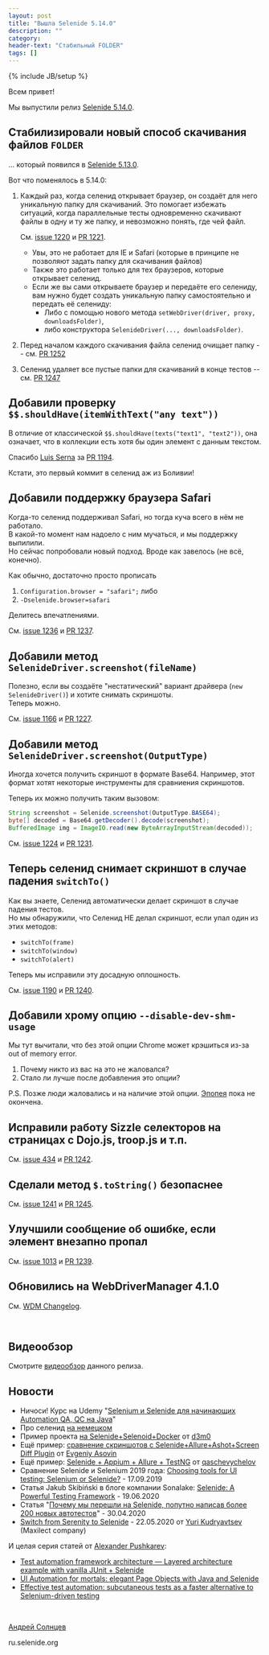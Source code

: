 ```yaml
---
layout: post
title: "Вышла Selenide 5.14.0"
description: ""
category:
header-text: "Стабильный FOLDER"
tags: []
---
```

{% include JB/setup %}

Всем привет!

Мы выпустили релиз [Selenide 5.14.0](https://github.com/selenide/selenide/milestone/101?closed=1).  
  

## Стабилизировали новый способ скачивания файлов `FOLDER`

... который появился в [Selenide 5.13.0](/2020/07/08/selenide-5.13.0/). 

Вот что поменялось в 5.14.0:
1. Каждый раз, когда селенид открывает браузер, он создаёт для него уникальную папку для скачиваний. 
   Это помогает избежать ситуаций, когда параллельные тесты одновременно скачивают файлы в одну и ту же папку, и невозможно понять, где чей файл.  

   См. [issue 1220](https://github.com/selenide/selenide/issues/1220) и [PR 1221](https://github.com/selenide/selenide/pull/1221).  

      * Увы, это не работает для IE и Safari (которые в принципе не позволяют задать папку для скачивания файлов)  
      * Также это работает только для тех браузеров, которые открывает селенид. 
      * Если же вы сами открываете браузер и передаёте его селениду, вам нужно будет создать уникальную папку самостоятельно и передать её селениду:  
        * Либо с помощью нового метода `setWebDriver(driver, proxy, downloadsFolder)`,  
        * либо конструктора `SelenideDriver(..., downloadsFolder)`.    

2. Перед началом каждого скачивания файла селенид очищает папку  --  см. [PR 1252](https://github.com/selenide/selenide/pull/1252)
3. Селенид удаляет все пустые папки для скачиваний в конце тестов  --  см. [PR 1247](https://github.com/selenide/selenide/pull/1247)


## Добавили проверку `$$.shouldHave(itemWithText("any text"))`

В отличие от классической `$$.shouldHave(texts("text1", "text2"))`, она означает, что в коллекции есть хотя бы один элемент с данным текстом.   

Спасибо [Luis Serna](https://github.com/LuisOsv) за [PR 1194](https://github.com/selenide/selenide/pull/1194).  

Кстати, это первый коммит в селенид аж из Боливии!


## Добавили поддержку браузера Safari

Когда-то селенид поддерживал Safari, но тогда куча всего в нём не работало.  
В какой-то момент нам надоело с ним мучаться, и мы поддержку выпилили.  
Но сейчас попробовали новый подход. Вроде как завелось (не всё, конечно).  

Как обычно, достаточно просто прописать
1. `Configuration.browser = "safari";` либо
2. `-Dselenide.browser=safari`

Делитесь впечатлениями.  

См. [issue 1236](https://github.com/selenide/selenide/issues/1236) и [PR 1237](https://github.com/selenide/selenide/pull/1237).


## Добавили метод `SelenideDriver.screenshot(fileName)`

Полезно, если вы создаёте "нестатический" вариант драйвера (`new SelenideDriver()`) и хотите снимать скриншоты.  
Теперь можно.  

См. [issue 1166](https://github.com/selenide/selenide/issues/1166) и [PR 1227](https://github.com/selenide/selenide/pull/1227).


## Добавили метод `SelenideDriver.screenshot(OutputType)`

Иногда хочется получить скриншот в формате Base64. Например, этот формат хотят некоторые инструменты для сравниения скриншотов.

Теперь их можно получить таким вызовом: 

```java
String screenshot = Selenide.screenshot(OutputType.BASE64);
byte[] decoded = Base64.getDecoder().decode(screenshot);
BufferedImage img = ImageIO.read(new ByteArrayInputStream(decoded));
```

См. [issue 1224](https://github.com/selenide/selenide/issues/1224) и [PR 1231](https://github.com/selenide/selenide/pull/1231).


## Теперь селенид снимает скриншот в случае падения `switchTo()`

Как вы знаете, Селенид автоматически делает скриншот в случае падения тестов.  
Но мы обнаружили, что Селенид НЕ делал скриншот, если упал один из этих методов:
* `switchTo(frame)`
* `switchTo(window)`
* `switchTo(alert)`
  
Теперь мы исправили эту досадную оплошность.  

См. [issue 1190](https://github.com/selenide/selenide/issues/1190) и [PR 1240](https://github.com/selenide/selenide/pull/1240).


## Добавили хрому опцию `--disable-dev-shm-usage`

Мы тут вычитали, что без этой опции Chrome может крэшиться из-за out of memory error.  
1. Почему никто из вас на это не жаловался?
2. Стало ли лучше после добавления это опции?

P.S. Позже люди жаловались и на наличие этой опции. [Эпопея](https://github.com/selenide/selenide/issues/1559) пока не окончена. 

## Исправили работу Sizzle селекторов на страницах с Dojo.js, troop.js и т.п.

См. [issue 434](https://github.com/selenide/selenide/issues/434) и [PR 1242](https://github.com/selenide/selenide/pull/1242).


## Сделали метод `$.toString()` безопаснее

См. [issue 1241](https://github.com/selenide/selenide/issues/1241) и [PR 1245](https://github.com/selenide/selenide/pull/1245).


## Улучшили сообщение об ошибке, если элемент внезапно пропал

См. [issue 1013](https://github.com/selenide/selenide/issues/1013) и [PR 1239](https://github.com/selenide/selenide/pull/1239).


## Обновились на WebDriverManager 4.1.0

См. [WDM Changelog](https://github.com/bonigarcia/webdrivermanager/blob/master/CHANGELOG.md).

<br>

## Видеообзор

Смотрите [видеообзор](https://youtu.be/x0KWgnjxsl4) данного релиза.

## Новости

* Ничоси! Курс на Udemy "[Selenium и Selenide для начинающих Automation QA, QC на Java](https://www.udemy.com/course/selenium-selenide-test-automation-engineer/)"
* Про селенид [на немецком](https://www.youtube.com/watch?v=WNzTuYFd8oI)
* Пример проекта [на Selenide+Selenoid+Docker](https://github.com/d3m0/automation) от [d3m0](https://github.com/d3m0)
* Ещё пример: [сравнение скриншотов с Selenide+Allure+Ashot+Screen Diff Plugin](https://github.com/Crushpowerx/JavaMavenSelenideAllureScreenDiffExample) от [Evgeniy Asovin](https://github.com/Crushpowerx/)
* Ещё пример: [Selenide + Appium + Allure + TestNG](https://github.com/qaschevychelov/giphyTest) от [qaschevychelov](https://github.com/qaschevychelov/)
* Сравнение Selenide и Selenium 2019 года: [Choosing tools for UI testing: Selenium or Selenide?](https://www.appliedtech.ru/en/web-tools-for-ui-testing-selenium-or-selenide.html)  -  17.09.2019
* Статья Jakub Skibiński в блоге компании Sonalake: [Selenide: A Powerful Testing Framework](https://sonalake.com/latest/selenide-a-powerful-testing-framework/)  -  19.06.2020
* Статья "[Почему мы перешли на Selenide, попутно написав более 200 новых автотестов](https://habr.com/ru/company/maxilect/blog/499810/)" - 30.04.2020
* [Switch from Serenity to Selenide](https://medium.com/@maxilect_pr/selenide-our-experience-11240f9ce10c) - 22.05.2020 от [Yuri Kudryavtsev](https://medium.com/@maxilect_pr) (Maxilect company)

И целая серия статей от [Alexander Pushkarev](https://medium.com/@alexspush):
* [Test automation framework architecture — Layered architecture example with vanilla JUnit + Selenide](https://medium.com/@alexspush/test-automation-framework-architecture-part-2-1-layered-architecture-example-62a0011d3329)
* [UI Automation for mortals: elegant Page Objects with Java and Selenide](https://medium.com/@alexspush/ui-automation-for-mortal-elegant-page-objects-with-java-and-selenide-3122b17dc473)
* [Effective test automation: subcutaneous tests as a faster alternative to Selenium-driven testing](https://medium.com/@alexspush/an-alternative-to-ubiquitous-ui-level-checking-subcutaneous-tests-8d29e8883fc2)

<br>

[Андрей Солнцев](http://asolntsev.github.io/)

ru.selenide.org
